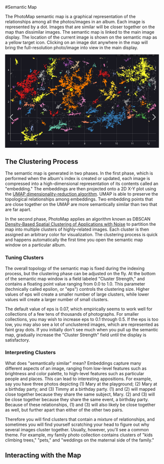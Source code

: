 #Semantic Map

The PhotoMap semantic map is a graphical representation of the relationships among all the photos/images in an album. Each image is represented by a dot. Images that are similar will be closer together on the map than dissimilar images. The semantic map is linked to the main image display. The location of the current image is shown on the semantic map as a yellow target icon. Clicking on an image dot anywhere in the map will bring the full-resolution photo/image into view in the main display.

<img src="/img/photomap_semantic_map_umap_only.png">

## The Clustering Process

The semantic map is generated in two phases. In the first phase, which is performed when the album's index is created or updated, each image is compressed into a high-dimensional representation of its contents called an "embedding." The embeddings are then projected onto a 2D X-Y plot using the [UMAP dimensionality-reduction algorithm](https://umap-learn.readthedocs.io/en/latest/how_umap_works.html). UMAP is able to preserve the topological relationships among embeddings. Two embedding points that are close together on the UMAP are more semantically similar than two that are far apart.

In the second phase, PhotoMap applies an algorithm known as DBSCAN [Density-Based Spatial Clustering of Applications with Noise](https://en.wikipedia.org/wiki/DBSCAN) to partition the map into multiple clusters of highly-related images. Each cluster is then assigned an arbitrary color for visualization. The clustering process is quick and happens automatically the first time you open the semantic map window on a particular album.

### Tuning Clusters

The overall topology of the semantic map is fixed during the indexing process, but the clustering phase can be adjusted on the fly. At the bottom of the semantic map window is a field labeled "Cluster Strength," and contains a floating point value ranging from 0.0 to 1.0. This parameter (technically called epsilon, or "eps") controls the clustering size. Higher values of eps will create a smaller number of large clusters, while lower values will create a larger number of small clusters.

The default value of eps is 0.07, which empirically seems to work well for collections of a few tens of thousands of photographs. For smaller collections, you may wish to increase eps to 0.1 through 0.5. If the eps is too low, you may also see a lot of unclustered images, which are represented as faint gray dots. If you initially don't see much when you pull up the semantic map, gradually increase the "Cluster Strength" field until the display is satisfactory.

### Interpreting Clusters

What does "semantically similar" mean? Embeddings capture many different aspects of an image, ranging from low-level features such as brightness and color palette, to high-level features such as particular people and places. This can lead to interesting appositions. For example, say you have three photos depicting (1) Mary at the playground; (2) Mary at a birthday party; and (3) Timmy at a birthday party. (1) and (2) will mapped close together because they share the same subject, Mary. (2) and (3) will be close together because they share the same event, a birthday party. Because of these relationships, (1) and (3) will also likely be close together as well, but further apart than either of the other two pairs.

Therefore you will find clusters that contain a mixture of relationships, and sometimes you will find yourself scratching your head to figure out why several images cluster together. Usually, however, you'll see a common theme. For example, my family photo collection contains clusters of "kids climbing trees," "pets," and "weddings on the maternal side of the family."

## Interacting with the Map

